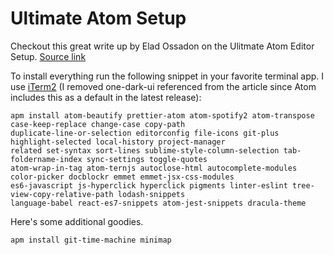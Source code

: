 # Ultimate Atom Setup

Checkout this great write up by Elad Ossadon on the Ulitmate Atom Editor Setup. [Source link](https://medium.com/productivity-freak/my-atom-editor-setup-for-js-react-9726cd69ad20)

To install everything run the following snippet in your favorite terminal app. I use [iTerm2](https://www.iterm2.com/) (I removed one-dark-ui referenced from the article since Atom includes this as a default in the latest release): 

```
apm install atom-beautify prettier-atom atom-spotify2 atom-transpose case-keep-replace change-case copy-path 
duplicate-line-or-selection editorconfig file-icons git-plus highlight-selected local-history project-manager 
related set-syntax sort-lines sublime-style-column-selection tab-foldername-index sync-settings toggle-quotes 
atom-wrap-in-tag atom-ternjs autoclose-html autocomplete-modules color-picker docblockr emmet emmet-jsx-css-modules 
es6-javascript js-hyperclick hyperclick pigments linter-eslint tree-view-copy-relative-path lodash-snippets 
language-babel react-es7-snippets atom-jest-snippets dracula-theme
```

Here's some additional goodies.
```
apm install git-time-machine minimap
```
